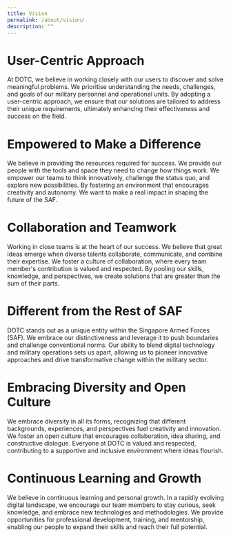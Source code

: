 ```yaml
---
title: Vision
permalink: /about/vision/
description: ""
---
```

# User-Centric Approach
At DOTC, we believe in working closely with our users to discover and solve meaningful problems. We prioritise understanding the needs, challenges, and goals of our military personnel and operational units. By adopting a user-centric approach, we ensure that our solutions are tailored to address their unique requirements, ultimately enhancing their effectiveness and success on the field.
    
# Empowered to Make a Difference
We believe in providing the resources required for success. We provide our people with the tools and space they need to change how things work. We empower our teams to think innovatively, challenge the status quo, and explore new possibilities. By fostering an environment that encourages creativity and autonomy. We want to make a real impact in shaping the future of the SAF.
    
# Collaboration and Teamwork
Working in close teams is at the heart of our success. We believe that great ideas emerge when diverse talents collaborate, communicate, and combine their expertise. We foster a culture of collaboration, where every team member's contribution is valued and respected. By pooling our skills, knowledge, and perspectives, we create solutions that are greater than the sum of their parts.
    
# Different from the Rest of SAF
DOTC stands out as a unique entity within the Singapore Armed Forces (SAF). We embrace our distinctiveness and leverage it to push boundaries and challenge conventional norms. Our ability to blend digital technology and military operations sets us apart, allowing us to pioneer innovative approaches and drive transformative change within the military sector.
    
# Embracing Diversity and Open Culture
We embrace diversity in all its forms, recognizing that different backgrounds, experiences, and perspectives fuel creativity and innovation. We foster an open culture that encourages collaboration, idea sharing, and constructive dialogue. Everyone at DOTC is valued and respected, contributing to a supportive and inclusive environment where ideas flourish.
    
# Continuous Learning and Growth
We believe in continuous learning and personal growth. In a rapidly evolving digital landscape, we encourage our team members to stay curious, seek knowledge, and embrace new technologies and methodologies. We provide opportunities for professional development, training, and mentorship, enabling our people to expand their skills and reach their full potential.